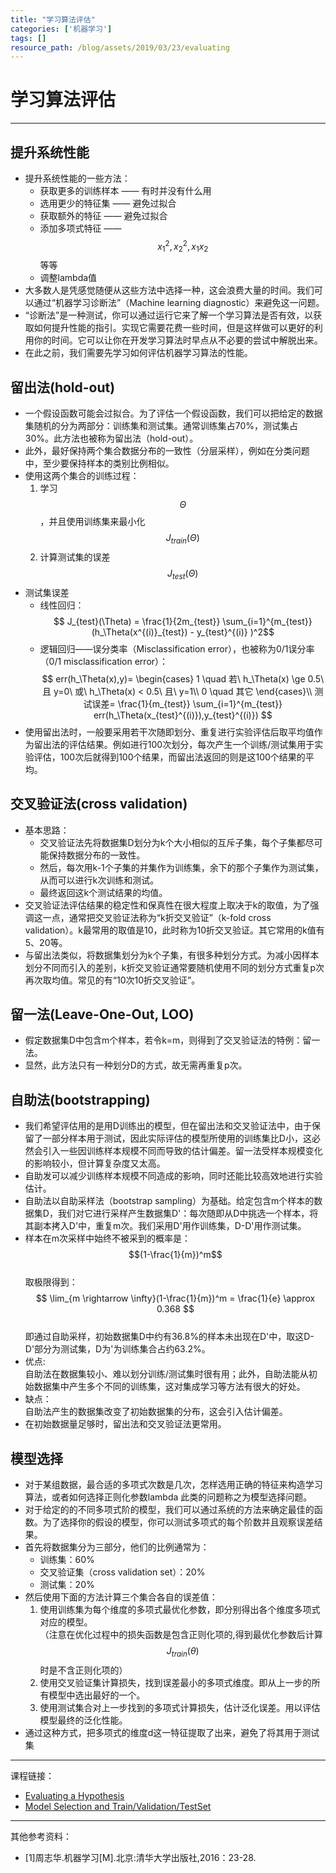 ```yaml
---
title: "学习算法评估"
categories: ['机器学习']
tags: []
resource_path: /blog/assets/2019/03/23/evaluating
---
```


<script type="text/javascript" async src="https://cdn.mathjax.org/mathjax/latest/MathJax.js?config=TeX-MML-AM_CHTML"> </script>

学习算法评估
===

---

提升系统性能
---

* 提升系统性能的一些方法：
  * 获取更多的训练样本 —— 有时并没有什么用
  * 选用更少的特征集 —— 避免过拟合
  * 获取额外的特征 —— 避免过拟合
  * 添加多项式特征 —— $$x_1^2, x_2^2, x_1x_2$$ 等等
  * 调整lambda值  
* 大多数人是凭感觉随便从这些方法中选择一种，这会浪费大量的时间。我们可以通过“机器学习诊断法”（Machine learning diagnostic）来避免这一问题。
* “诊断法”是一种测试，你可以通过运行它来了解一个学习算法是否有效，以获取如何提升性能的指引。实现它需要花费一些时间，但是这样做可以更好的利用你的时间。它可以让你在开发学习算法时早点从不必要的尝试中解脱出来。
* 在此之前，我们需要先学习如何评估机器学习算法的性能。

留出法(hold-out)
---

* 一个假设函数可能会过拟合。为了评估一个假设函数，我们可以把给定的数据集随机的分为两部分：训练集和测试集。通常训练集占70%，测试集占30%。此方法也被称为留出法（hold-out）。
* 此外，最好保持两个集合数据分布的一致性（分层采样），例如在分类问题中，至少要保持样本的类别比例相似。
* 使用这两个集合的训练过程：
  1. 学习$$\Theta$$，并且使用训练集来最小化$$J_{train}(\Theta)$$
  2. 计算测试集的误差$$J_{test}(\Theta)$$
* 测试集误差
  * 线性回归：  
    $$ J_{test}(\Theta) = \frac{1}{2m_{test}} \sum_{i=1}^{m_{test}} (h_\Theta(x^{(i)}_{test}) - y_{test}^{(i)} )^2$$
  * 逻辑回归——误分类率（Misclassification error），也被称为0/1误分率（0/1 misclassification error）：
    $$ err(h_\Theta(x),y)=
    \begin{cases}
    1 \quad 若\ h_\Theta(x) \ge 0.5\ 且 y=0\ 或\ h_\Theta(x) < 0.5\ 且\ y=1\\
    0 \quad 其它
    \end{cases}\\
    测试误差= \frac{1}{m_{test}} \sum_{i=1}^{m_{test}} err(h_\Theta(x_{test}^{(i)}),y_{test}^{(i)}) $$
* 使用留出法时，一般要采用若干次随即划分、重复进行实验评估后取平均值作为留出法的评估结果。例如进行100次划分，每次产生一个训练/测试集用于实验评估，100次后就得到100个结果，而留出法返回的则是这100个结果的平均。

交叉验证法(cross validation)
---

* 基本思路：
  * 交叉验证法先将数据集D划分为k个大小相似的互斥子集，每个子集都尽可能保持数据分布的一致性。
  * 然后，每次用k-1个子集的并集作为训练集，余下的那个子集作为测试集，从而可以进行k次训练和测试。
  * 最终返回这k个测试结果的均值。
* 交叉验证法评估结果的稳定性和保真性在很大程度上取决于k的取值，为了强调这一点，通常把交叉验证法称为“k折交叉验证”（k-fold cross validation）。k最常用的取值是10，此时称为10折交叉验证。其它常用的k值有5、20等。
* 与留出法类似，将数据集划分为k个子集，有很多种划分方式。为减小因样本划分不同而引入的差别，k折交叉验证通常要随机使用不同的划分方式重复p次再次取均值。常见的有“10次10折交叉验证”。

留一法(Leave-One-Out, LOO)
---

* 假定数据集D中包含m个样本，若令k=m，则得到了交叉验证法的特例：留一法。
* 显然，此方法只有一种划分D的方式，故无需再重复p次。
  
自助法(bootstrapping)
---

* 我们希望评估用的是用D训练出的模型，但在留出法和交叉验证法中，由于保留了一部分样本用于测试，因此实际评估的模型所使用的训练集比D小，这必然会引入一些因训练样本规模不同而导致的估计偏差。留一法受样本规模变化的影响较小，但计算复杂度又太高。
* 自助发可以减少训练样本规模不同造成的影响，同时还能比较高效地进行实验估计。
* 自助法以自助采样法（bootstrap sampling）为基础。给定包含m个样本的数据集D，我们对它进行采样产生数据集D'：每次随即从D中挑选一个样本，将其副本拷入D'中，重复m次。我们采用D'用作训练集，D-D'用作测试集。
* 样本在m次采样中始终不被采到的概率是：  
  $$(1-\frac{1}{m})^m$$  
  取极限得到：  
  $$ \lim_{m \rightarrow \infty}(1-\frac{1}{m})^m = \frac{1}{e} \approx 0.368 $$  
  即通过自助采样，初始数据集D中约有36.8%的样本未出现在D'中，取这D-D'部分为测试集，D为'为训练集合占约63.2%。
* 优点:  
  自助法在数据集较小、难以划分训练/测试集时很有用；此外，自助法能从初始数据集中产生多个不同的训练集，这对集成学习等方法有很大的好处。
* 缺点：  
  自助法产生的数据集改变了初始数据集的分布，这会引入估计偏差。
* 在初始数据量足够时，留出法和交叉验证法更常用。

模型选择
---

* 对于某组数据，最合适的多项式次数是几次，怎样选用正确的特征来构造学习算法，或者如何选择正则化参数lambda 此类的问题称之为模型选择问题。
* 对于给定的的不同多项式阶的模型，我们可以通过系统的方法来确定最佳的函数。为了选择你的假设的模型，你可以测试多项式的每个阶数并且观察误差结果。
* 首先将数据集分为三部分，他们的比例通常为：
  * 训练集：60%
  * 交叉验证集（cross validation set）：20%
  * 测试集：20%
* 然后使用下面的方法计算三个集合各自的误差值：
  1. 使用训练集为每个维度的多项式最优化参数，即分别得出各个维度多项式对应的模型。  
     （注意在优化过程中的损失函数是包含正则化项的,得到最优化参数后计算$$J_{train}(\theta)$$时是不含正则化项的）
  2. 使用交叉验证集计算损失，找到误差最小的多项式维度。即从上一步的所有模型中选出最好的一个。
  3. 使用测试集合对上一步找到的多项式计算损失，估计泛化误差。用以评估模型最终的泛化性能。
* 通过这种方式，把多项式的维度d这一特征提取了出来，避免了将其用于测试集

---

课程链接：

* [Evaluating a Hypothesis](https://www.coursera.org/learn/machine-learning/supplement/aFpD3/evaluating-a-hypothesis)
* [Model Selection and Train/Validation/TestSet]()

---

其他参考资料：

* [1]周志华.机器学习[M].北京:清华大学出版社,2016：23-28.